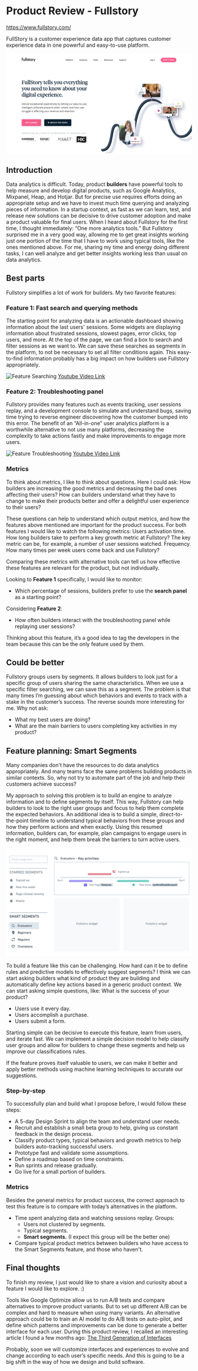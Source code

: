# Product Review - Fullstory
https://www.fullstory.com/

FullStory is a customer experience data app that captures customer experience data in one powerful and easy-to-use platform.

![Fullstory Hero](./fullstory-hero.png)

## Introduction

Data analytics is difficult. Today, product __builders__ have powerful tools to help measure and develop digital products, such as Google Analytics, Mixpanel, Heap, and Hotjar. But for precise use requires efforts doing an appropriate setup and we have to invest much time querying and analyzing pieces of information. In a startup context, as fast as we can learn, test, and release new solutions can be decisive to drive customer adoption and make a product valuable for final users. 
When I heard about Fullstory for the first time, I thought immediately: “One more analytics tools.” But Fullstory surprised me in a very good way, allowing me to get great insights working just one portion of the time that I have to work using typical tools, like the ones mentioned above. For me, sharing my time and energy doing different tasks, I can well analyze and get better insights working less than usual on data analytics. 

## Best parts

Fullstory simplifies a lot of work for builders. My two favorite features:
 
### Feature 1: Fast search and querying methods

The starting point for analyzing data is an actionable dashboard showing information about the last users' sessions. Some widgets are displaying information about frustrated sessions, slowest pages, error clicks, top users, and more. At the top of the page, we can find a box to search and filter sessions as we want to. We can save these searches as segments in the platform, to not be necessary to set all filter conditions again.
This easy-to-find information probably has a big impact on how builders use Fullstory appropriately.

![Feature Searching](./feature-1-searching.gif)
[Youtube Video Link](https://www.youtube.com/watch?v=ZPy9EvrRt2c)

### Feature 2: Troubleshooting panel 

Fullstory provides many features such as events tracking, user sessions replay, and a development console to simulate and understand bugs, saving time trying to reverse engineer discovering how the customer bumped into this error. The benefit of an “All-in-one” user analytics platform is a worthwhile alternative to not use many platforms, decreasing the complexity to take actions fastly and make improvements to engage more users.

![Feature Troubleshooting](./feature-2-troubleshooting.gif)
[Youtube Video Link](https://www.youtube.com/watch?v=HpM4qua9tK0)

### Metrics

To think about metrics, I like to think about questions. Here I could ask: 
How builders are increasing the good metrics and decreasing the bad ones affecting their users?
How can builders understand what they have to change to make their products better and offer a delightful user experience to their users?

These questions can help to understand which output metrics, and how the features above mentioned are important for the product success. For both features I would like to watch the following metrics: 
Users activation time. How long builders take to perform a key growth metric at Fullstory? The key metric can be, for example, a number of user sessions watched. 
Frequency. How many times per week users come back and use Fullstory?

Comparing these metrics with alternative tools can tell us how effective these features are relevant for the product, but not individually. 

Looking to __Feature 1__ specifically, I would like to monitor:
- Which percentage of sessions, builders prefer to use the __search panel__ as a starting point?

Considering __Feature 2__: 
- How often builders interact with the troubleshooting panel while replaying user sessions?

Thinking about this feature, it’s a good idea to tag the developers in the team because this can be the only feature used by them. 

## Could be better

Fullstory groups users by segments. It allows builders to look just for a specific group of users sharing the same characteristics. When we use a specific filter searching, we can save this as a segment. The problem is that many times I’m guessing about which behaviors and events to track with a stake in the customer’s success. The reverse sounds more interesting for me.  Why not ask:
- What my best users are doing?
- What are the main barriers to users completing key activities in my product?

## Feature planning: Smart Segments

Many companies don't have the resources to do data analytics appropriately. And many teams face the same problems building products in similar contexts. So, why not try to automate part of the job and help their customers achieve success?

My approach to solving this problem is to build an engine to analyze information and to define segments by itself. This way, Fullstory can help builders to look to the right user groups and focus to help them complete the expected behaviors. 
An additional idea is to build a simple, direct-to-the-point timeline to understand typical behaviors from these groups and how they perform actions and when exactly. Using this resumed information, builders can, for example, plan campaigns to engage users in the right moment, and help them break the barriers to turn active users. 

![feature Proposal Smart Segments](./feature-proposal-smart-segments.png)

To build a feature like this can be challenging. How hard can it be to define rules and predictive models to effectively suggest segments? I think we can start asking builders what kind of product they are building and automatically define key actions based in a generic product context. We can start asking simple questions, like:
What is the success of your product?
- Users use it every day.
- Users accomplish a purchase.
- Users submit a form.

Starting simple can be decisive to execute this feature, learn from users, and iterate fast. We can implement a simple decision model to help classify user groups and allow for builders to change these segments and help us improve our classifications rules.

If the feature proves itself valuable to users, we can make it better and apply better methods using machine learning techniques to accurate our suggestions. 

### Step-by-step

To successfully plan and build what I propose before, I would follow these steps:
- A 5-day Design Sprint to align the team and understand user needs.
- Recruit and establish a small beta group to help, giving us constant feedback in the design process. 
- Classify product types, typical behaviors and growth metrics to help builders auto-tracking successful users.
- Prototype fast and validate some assumptions.
- Define a roadmap based on time constraints.
- Run sprints and release gradually.
- Go live for a small portion of builders. 

### Metrics

Besides the general metrics for product success, the correct approach to test this feature is to compare with today’s alternatives in the platform.
- Time spent analyzing data and watching sessions replay. Groups:
    - Users not clustered by segments.
    - Typical segments.
    - __Smart segments.__ (I expect this group will be the better one)
- Compare typical product metrics between builders who have access to the Smart Segments feature, and those who haven't.

## Final thoughts 

To finish my review, I just would like to share a vision and curiosity about a feature I would like to explore. :)

Tools like Google Optimize allow us to run A/B tests and compare alternatives to improve product variants. But to set up different A/B can be complex and hard to measure when using many variants. An alternative approach could be to train an AI model to do A/B tests on auto-pilot, and define which patterns and improvements can be done to generate a better interface for each user. During this product review, I recalled an interesting article I found a few months ago: [The Third Generation of Interfaces](https://www.interfaces3.com/)

Probably, soon we will customize interfaces and experiences to evolve and change according to each user’s specific needs. And this is going to be a big shift in the way of how we design and build software.

